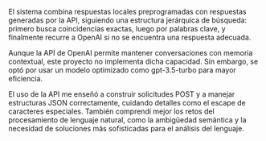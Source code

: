 El sistema combina respuestas locales preprogramadas con respuestas generadas por la API, siguiendo una estructura jerárquica de búsqueda: 
primero busca coincidencias exactas, luego por palabras clave, y finalmente recurre a OpenAI si no se encuentra una respuesta adecuada.

Aunque la API de OpenAI permite mantener conversaciones con memoria contextual, este proyecto no implementa dicha capacidad. 
Sin embargo, se optó por usar un modelo optimizado como gpt-3.5-turbo para mayor eficiencia.

El uso de la API me enseñó a construir solicitudes POST y a manejar estructuras JSON correctamente, cuidando detalles como el escape de caracteres especiales. 
También comprendí mejor los retos del procesamiento de lenguaje natural, como la ambigüedad semántica y la necesidad de soluciones más sofisticadas para el análisis del lenguaje.

